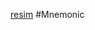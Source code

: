 
[resim](https://user-images.githubusercontent.com/55559791/65834229-55656600-e2d9-11e9-9626-8fa482bc5c77.png)
#Mnemonic
